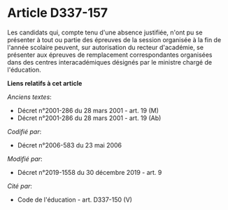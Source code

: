 # Article D337-157

Les candidats qui, compte tenu d'une absence justifiée, n'ont pu se présenter à tout ou partie des épreuves de la session
organisée à la fin de l'année scolaire peuvent, sur autorisation du recteur d'académie, se présenter aux épreuves de
remplacement correspondantes organisées dans des centres interacadémiques désignés par le ministre chargé de l'éducation.

**Liens relatifs à cet article**

_Anciens textes_:

  - Décret n°2001-286 du 28 mars 2001 - art. 19 (M)
  - Décret n°2001-286 du 28 mars 2001 - art. 19 (Ab)

_Codifié par_:

  - Décret n°2006-583 du 23 mai 2006

_Modifié par_:

  - Décret n°2019-1558 du 30 décembre 2019 - art. 9

_Cité par_:

  - Code de l'éducation - art. D337-150 (V)
